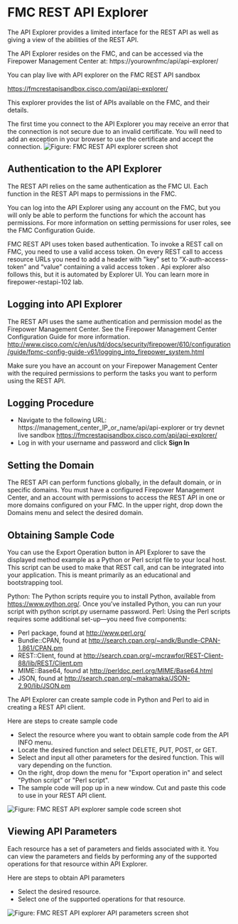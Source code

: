 # FMC REST API Explorer

The API Explorer provides a limited interface for the REST API as well as giving a view of the abilities of the REST API.

The API Explorer resides on the FMC, and can be accessed via the Firepower Management Center at: https://yourownfmc/api/api-explorer/

You can play live with API explorer on the FMC REST API sandbox

https://fmcrestapisandbox.cisco.com/api/api-explorer/

This explorer provides the list of APIs available on the FMC, and their details.

The first time you connect to the API Explorer you may receive an error that the connection is not secure due to an invalid certificate. You will need to add an exception in your browser to use the certificate and accept the connection.
![Figure: FMC REST API explorer screen shot ](/posts/files/firepower-restapi-101/assets/images/fmcapiexp.PNG)
## Authentication to the API Explorer
The REST API relies on the same authentication as the FMC UI. Each function in the REST API maps to permissions in the FMC.

You can log into the API Explorer using any account on the FMC, but you will only be able to perform the functions for which the account has permissions. For more information on setting permissions for user roles, see the FMC Configuration Guide.

FMC REST API uses token based authentication. To invoke a REST call on FMC, you need to use a valid access token. On every REST call to access resource URLs you need to add a header with "key" set to “X-auth-access-token” and “value” containing a valid access token . Api explorer also follows this, but it is automated by Explorer UI. You can learn more in firepower-restapi-102 lab.

## Logging into API Explorer
The REST API uses the same authentication and permission model as the Firepower Management Center. See the Firepower Management Center Configuration Guide for more information.
http://www.cisco.com/c/en/us/td/docs/security/firepower/610/configuration/guide/fpmc-config-guide-v61/logging_into_firepower_system.html

Make sure you have an account on your Firepower Management Center with the required permissions to perform the tasks you want to perform using the REST API.

## Logging Procedure
*  Navigate to the following URL: https://management_center_IP_or_name/api/api-explorer or try devnet live sandbox https://fmcrestapisandbox.cisco.com/api/api-explorer/
*  Log in with your username and password and click **Sign In**

## Setting the Domain
The REST API can perform functions globally, in the default domain, or in specific domains.
You must have a configured Firepower Management Center, and an account with permissions to access the REST API in one or more domains configured on your FMC.
In the upper right, drop down the Domains menu and select the desired domain.

## Obtaining Sample Code
You can use the Export Operation button in API Explorer to save the displayed method example as a Python or Perl script file to your local host. This script can be used to make that REST call, and can be integrated into your application. This is meant primarily as an educational and bootstrapping tool.

Python: The Python scripts require you to install Python, available from https://www.python.org/. Once you’ve installed Python, you can run your script with python script.py username password.
Perl: Using the Perl scripts requires some additional set-up—you need five components:
* Perl package, found at http://www.perl.org/
* Bundle::CPAN, found at http://search.cpan.org/~andk/Bundle-CPAN-1.861/CPAN.pm
* REST::Client, found at http://search.cpan.org/~mcrawfor/REST-Client-88/lib/REST/Client.pm
* MIME::Base64, found at http://perldoc.perl.org/MIME/Base64.html
* JSON, found at http://search.cpan.org/~makamaka/JSON-2.90/lib/JSON.pm

The API Explorer can create sample code in Python and Perl to aid in creating a REST API client.

Here are steps to create sample code
* Select the resource where you want to obtain sample code from the API INFO menu.
* Locate the desired function and select DELETE, PUT, POST, or GET.
* Select and input all other parameters for the desired function. This will vary depending on the function.
* On the right, drop down the menu for "Export operation in" and select "Python script" or "Perl script".
* The sample code will pop up in a new window. Cut and paste this code to use in your REST API client.

![Figure: FMC REST API explorer sample code screen shot ](/posts/files/firepower-restapi-101/assets/images/fmcexpcode.png)

## Viewing API Parameters
Each resource has a set of parameters and fields associated with it. You can view the parameters and fields by performing any of the supported operations for that resource within API Explorer.

Here are steps to obtain API parameters
* Select the desired resource.
* Select one of the supported operations for that resource.

![Figure: FMC REST API explorer API parameters screen shot ](/posts/files/firepower-restapi-101/assets/images/fmcexpobj.png)
